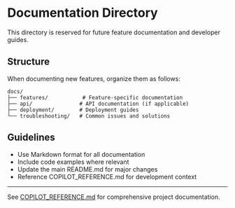 # Documentation Directory

This directory is reserved for future feature documentation and developer guides.

## Structure

When documenting new features, organize them as follows:

```
docs/
├── features/           # Feature-specific documentation
├── api/               # API documentation (if applicable)
├── deployment/        # Deployment guides
└── troubleshooting/   # Common issues and solutions
```

## Guidelines

- Use Markdown format for all documentation
- Include code examples where relevant
- Update the main README.md for major changes
- Reference COPILOT_REFERENCE.md for development context

---

See [COPILOT_REFERENCE.md](../COPILOT_REFERENCE.md) for comprehensive project documentation.